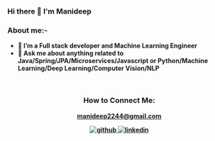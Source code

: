 ### Hi there 👋 I'm Manideep

<b>

### About me:- 

- 🔭 I’m a Full stack developer and Machine Learning Engineer
- 💬 Ask me about anything related to Java/Spring/JPA/Microservices/Javascript or Python/Machine Learning/Deep Learning/Computer Vision/NLP
<!--
<h3>Skills Set:</h3>
<div align="center">
<img src ='https://www.google.com/url?sa=i&url=https%3A%2F%2Fworldvectorlogo.com%2Flogo%2Fjava&psig=AOvVaw0sCKFMORtg2gReUkUr8CWV&ust=1649867782220000&source=images&cd=vfe&ved=0CAoQjRxqFwoTCNC-xc36jvcCFQAAAAAdAAAAABAD'>
<img src='https://camo.githubusercontent.com/7c61cf24e35e3840a10b91b8510a5b02eb188d5e0f255db135ca6dca9d7e26df/68747470733a2f2f696d672e736869656c64732e696f2f62616467652f48544d4c2d4533344632363f6c6f676f3d68746d6c35266c6f676f436f6c6f723d7768697465267374796c653d666c6174'> <img src='https://camo.githubusercontent.com/ce6baf5ffef52faec6917ad2a2fa7e3c11252b891a16b419019b30b7ebfeefe0/68747470733a2f2f696d672e736869656c64732e696f2f62616467652f4353532d3135373242363f6c6f676f3d63737333266c6f676f436f6c6f723d7768697465267374796c653d666c6174'> <img src='https://img.shields.io/badge/-NodeJs-339933?logo=nodedotjs&logoColor=white'> -->
 
<br>

<h3 align="center">How to Connect Me:</h3>


<div align="center">

manideep2244@gmail.com

<a href="https://github.com/manideep-d" target="_blank">
<img src=https://img.shields.io/badge/github-%2324292e.svg?&style=for-the-badge&logo=github&logoColor=white alt=github />
</a>
<a href=https://www.linkedin.com/in/manideep-dara/" target="_blank">
<img src=https://img.shields.io/badge/linkedin-%231E77B5.svg?&style=for-the-badge&logo=linkedin&logoColor=white alt=linkedin  />
</a>  
<br>                                                                  
<img src="https://komarev.com/ghpvc/?username=manideep-d&style=flat-square&color=blue" alt=""/>

 
</div>


<!--
**manideep-d/manideep-d** is a ✨ _special_ ✨ repository because its `README.md` (this file) appears on your GitHub profile.

Here are some ideas to get you started:

- 🔭 I’m currently working on ...
- 🌱 I’m currently learning ...
- 👯 I’m looking to collaborate on ...
- 🤔 I’m looking for help with ...
- 💬 Ask me about ...
- 📫 How to reach me: ...
- 😄 Pronouns: ...
- ⚡ Fun fact: ...
-->
